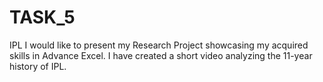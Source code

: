 # TASK_5
IPL
 I would like to present my Research Project showcasing my acquired skills in Advance Excel.
 I have created a short video analyzing the 11-year history of IPL.
